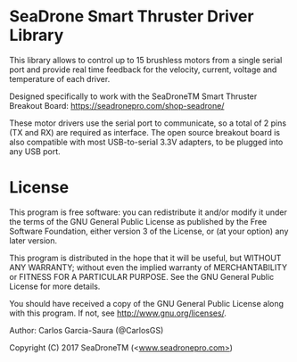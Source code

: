 
# SeaDrone Smart Thruster Driver Library

This library allows to control up to 15 brushless motors from a single serial port and provide real time feedback for the velocity, current, voltage and temperature of each driver.

Designed specifically to work with the SeaDroneTM Smart Thruster Breakout Board: <https://seadronepro.com/shop-seadrone/>

These motor drivers use the serial port to communicate, so a total of 2 pins (TX and RX) are required as interface. The open source breakout board is also compatible with most USB-to-serial 3.3V adapters, to be plugged into any USB port.


License
=======

This program is free software: you can redistribute it and/or modify it under the terms of the GNU General Public License as published by the Free Software Foundation, either version 3 of the License, or (at your option) any later version.

This program is distributed in the hope that it will be useful, but WITHOUT ANY WARRANTY; without even the implied warranty of MERCHANTABILITY or FITNESS FOR A PARTICULAR PURPOSE. See the GNU General Public License for more details.

You should have received a copy of the GNU General Public License along with this program. If not, see <http://www.gnu.org/licenses/>.

Author: Carlos Garcia-Saura (@CarlosGS)

Copyright (C) 2017 SeaDroneTM (<www.seadronepro.com>)

